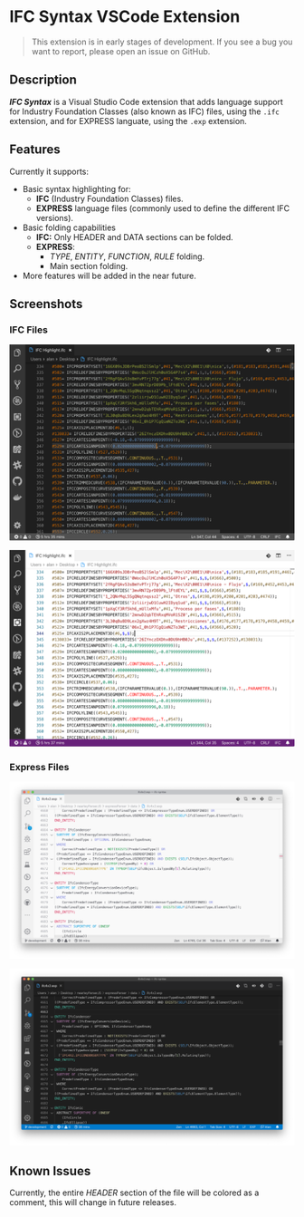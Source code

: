# IFC Syntax VSCode Extension

> This extension is in early stages of development. If you see a bug you want to report, please open an issue on GitHub.

## Description

***IFC Syntax*** is a Visual Studio Code extension that adds language support for Industry Foundation Classes (also known as IFC) files, using the `.ifc` extension, and for EXPRESS languate, using the `.exp` extension.

## Features

Currently it supports:

* Basic syntax highlighting for:
  * **IFC** (Industry Foundation Classes) files.
  * **EXPRESS** language files (commonly used to define the different IFC versions).
* Basic folding capabilities
  * **IFC:** Only HEADER and DATA sections can be folded.
  * **EXPRESS**:
    * *TYPE*, *ENTITY*, *FUNCTION*, *RULE* folding.
    * Main section folding.
* More features will be added in the near future.

## Screenshots

### IFC Files

![Example of dark theme with IFC Syntax extension](docs/assets/images/ifcHighlight-Dark-Enabled.png)

![Example of light theme with IFC Syntax extension](docs/assets/images/ifcHighlight-Light-Enabled.png)

### Express Files

![Example of express file using a light theme](docs/assets/images/expSyntaxHighlight-Light.png)

![Example of express file using a dark theme](docs/assets/images/expSyntaxHighlight-Dark.png)

## Known Issues

Currently, the entire *HEADER* section of the file will be colored as a comment, this will change in future releases.
